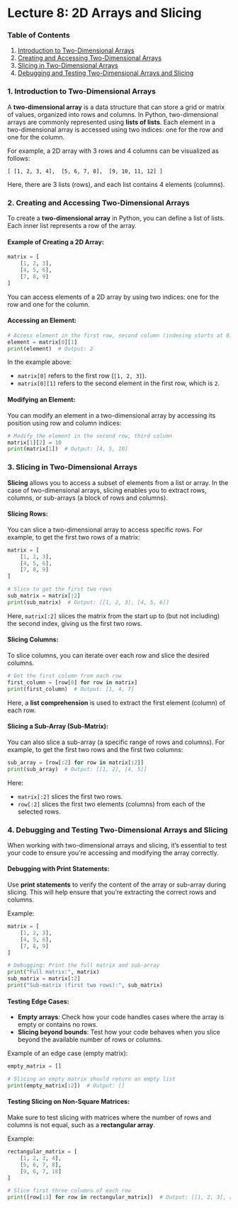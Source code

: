 # Lecture 8: 2D Arrays and Slicing

### **Table of Contents**

1. [Introduction to Two-Dimensional Arrays](#introduction-to-two-dimensional-arrays)
2. [Creating and Accessing Two-Dimensional Arrays](#creating-and-accessing-two-dimensional-arrays)
3. [Slicing in Two-Dimensional Arrays](#slicing-in-two-dimensional-arrays)
4. [Debugging and Testing Two-Dimensional Arrays and Slicing](#debugging-and-testing-two-dimensional-arrays-and-slicing)

### 1. **Introduction to Two-Dimensional Arrays**

A **two-dimensional array** is a data structure that can store a grid or matrix of values, organized into rows and columns. In Python, two-dimensional arrays are commonly represented using **lists of lists**. Each element in a two-dimensional array is accessed using two indices: one for the row and one for the column.

For example, a 2D array with 3 rows and 4 columns can be visualized as follows:

```
[ [1, 2, 3, 4],  [5, 6, 7, 8],  [9, 10, 11, 12] ]
```

Here, there are 3 lists (rows), and each list contains 4 elements (columns).

### 2. **Creating and Accessing Two-Dimensional Arrays**

To create a **two-dimensional array** in Python, you can define a list of lists. Each inner list represents a row of the array.

#### Example of Creating a 2D Array:
```python
matrix = [
    [1, 2, 3],
    [4, 5, 6],
    [7, 8, 9]
]
```

You can access elements of a 2D array by using two indices: one for the row and one for the column.

#### Accessing an Element:
```python
# Access element in the first row, second column (indexing starts at 0)
element = matrix[0][1]
print(element)  # Output: 2
```

In the example above:
- `matrix[0]` refers to the first row (`[1, 2, 3]`).
- `matrix[0][1]` refers to the second element in the first row, which is `2`.

#### Modifying an Element:
You can modify an element in a two-dimensional array by accessing its position using row and column indices:
```python
# Modify the element in the second row, third column
matrix[1][2] = 10
print(matrix[1])  # Output: [4, 5, 10]
```

### 3. **Slicing in Two-Dimensional Arrays**

**Slicing** allows you to access a subset of elements from a list or array. In the case of two-dimensional arrays, slicing enables you to extract rows, columns, or sub-arrays (a block of rows and columns).

#### Slicing Rows:
You can slice a two-dimensional array to access specific rows. For example, to get the first two rows of a matrix:
```python
matrix = [
    [1, 2, 3],
    [4, 5, 6],
    [7, 8, 9]
]

# Slice to get the first two rows
sub_matrix = matrix[:2]
print(sub_matrix)  # Output: [[1, 2, 3], [4, 5, 6]]
```

Here, `matrix[:2]` slices the matrix from the start up to (but not including) the second index, giving us the first two rows.

#### Slicing Columns:
To slice columns, you can iterate over each row and slice the desired columns.
```python
# Get the first column from each row
first_column = [row[0] for row in matrix]
print(first_column)  # Output: [1, 4, 7]
```

Here, a **list comprehension** is used to extract the first element (column) of each row.

#### Slicing a Sub-Array (Sub-Matrix):
You can also slice a sub-array (a specific range of rows and columns). For example, to get the first two rows and the first two columns:
```python
sub_array = [row[:2] for row in matrix[:2]]
print(sub_array)  # Output: [[1, 2], [4, 5]]
```

Here:
- `matrix[:2]` slices the first two rows.
- `row[:2]` slices the first two elements (columns) from each of the selected rows.

### 4. **Debugging and Testing Two-Dimensional Arrays and Slicing**

When working with two-dimensional arrays and slicing, it’s essential to test your code to ensure you're accessing and modifying the array correctly.

#### Debugging with Print Statements:
Use **print statements** to verify the content of the array or sub-array during slicing. This will help ensure that you’re extracting the correct rows and columns.

Example:
```python
matrix = [
    [1, 2, 3],
    [4, 5, 6],
    [7, 8, 9]
]

# Debugging: Print the full matrix and sub-array
print("Full matrix:", matrix)
sub_matrix = matrix[:2]
print("Sub-matrix (first two rows):", sub_matrix)
```

#### Testing Edge Cases:
- **Empty arrays**: Check how your code handles cases where the array is empty or contains no rows.
- **Slicing beyond bounds**: Test how your code behaves when you slice beyond the available number of rows or columns.

Example of an edge case (empty matrix):
```python
empty_matrix = []

# Slicing an empty matrix should return an empty list
print(empty_matrix[:2])  # Output: []
```

#### Testing Slicing on Non-Square Matrices:
Make sure to test slicing with matrices where the number of rows and columns is not equal, such as a **rectangular array**.

Example:
```python
rectangular_matrix = [
    [1, 2, 3, 4],
    [5, 6, 7, 8],
    [9, 6, 7, 18]
]

# Slice first three columns of each row
print([row[:3] for row in rectangular_matrix])  # Output: [[1, 2, 3], [5, 6, 7], [9, 6, 7]]

```
